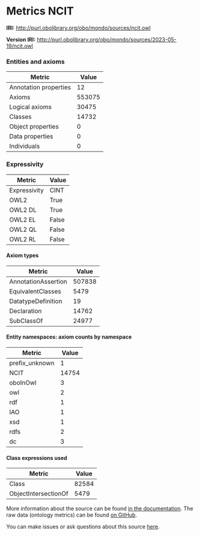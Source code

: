 # Metrics NCIT

**IRI:** http://purl.obolibrary.org/obo/mondo/sources/ncit.owl

**Version IRI:** http://purl.obolibrary.org/obo/mondo/sources/2023-05-19/ncit.owl

### Entities and axioms

| Metric | Value |
| ------ | ----- |
| Annotation properties | 12 |
| Axioms | 553075 |
| Logical axioms | 30475 |
| Classes | 14732 |
| Object properties | 0 |
| Data properties | 0 |
| Individuals | 0 |


### Expressivity

| Metric | Value |
| ------ | ----- |
| Expressivity | CINT |
| OWL2 | True |
| OWL2 DL | True |
| OWL2 EL | False |
| OWL2 QL | False |
| OWL2 RL | False |

#### Axiom types

| Metric | Value |
| ------ | ----- |
| AnnotationAssertion | 507838 |
| EquivalentClasses | 5479 |
| DatatypeDefinition | 19 |
| Declaration | 14762 |
| SubClassOf | 24977 |


#### Entity namespaces: axiom counts by namespace

| Metric | Value |
| ------ | ----- |
| prefix_unknown | 1 |
| NCIT | 14754 |
| oboInOwl | 3 |
| owl | 2 |
| rdf | 1 |
| IAO | 1 |
| xsd | 1 |
| rdfs | 2 |
| dc | 3 |


#### Class expressions used

| Metric | Value |
| ------ | ----- |
| Class | 82584 |
| ObjectIntersectionOf | 5479 |


More information about the source can be found [in the documentation](../sources.md). The raw data (ontology metrics) can be found [on GitHub](https://github.com/monarch-initiative/mondo-ingest/tree/main/src/ontology/metadata).

You can make issues or ask questions about this source [here](https://github.com/monarch-initiative/mondo-ingest/issues).

